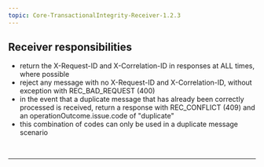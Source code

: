 ```yaml
---
topic: Core-TransactionalIntegrity-Receiver-1.2.3
---
```


## Receiver responsibilities

- return the  X-Request-ID and X-Correlation-ID in responses at ALL times, where possible
- reject any message with no X-Request-ID and X-Correlation-ID, without exception with REC_BAD_REQUEST (400)
- in the event that a duplicate message that has already been correctly processed is received, return a response with REC_CONFLICT (409) and an operationOutcome.issue.code of "duplicate"
- this combination of codes can only be used in a duplicate message scenario

<br>
<hr>